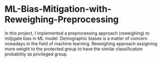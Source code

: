 # ML-Bias-Mitigation-with-Reweighing-Preprocessing

In this project, I implemented a preprocessing approach (reweighing) to mitjigate bias in ML model. Demographic biases is a matter of concern nowadays in the field of machine learning. Reweighing approach assigining more weight to the protected group to have the similar classification probabiltiy as privileged group.
